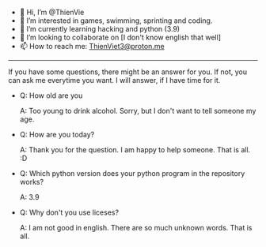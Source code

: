 - 👋 Hi, I’m @ThienVie
- 👀 I’m interested in games, swimming, sprinting and coding.
- 🌱 I’m currently learning hacking and python (3.9)
- 💞️ I’m looking to collaborate on [I don't know english that well]
- 📫 How to reach me: ThienViet3@proton.me

--------------------------------

If you have some questions, there might be an answer for you. If not, you can ask me everytime you want. I will answer, if I have time for it.

* Q: How old are you

  A: Too young to drink alcohol. Sorry, but I don't want to tell someone my age.



* Q: How are you today?

  A: Thank you for the question. I am happy to help someone. That is all. :D


* Q: Which python version does your python program in the repository works?

  A: 3.9


* Q: Why don't you use liceses?

  A: I am not good in english. There are so much unknown words. That is all.

<!---
ThienVie/ThienVie is a ✨ special ✨ repository because its `README.md` (this file) appears on your GitHub profile.
You can click the Preview link to take a look at your changes.
--->
